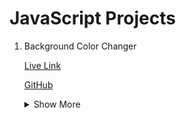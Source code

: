 # JavaScript Projects

1. Background Color Changer
    
    [Live Link](https://java-script-projects-seven.vercel.app/)

    [GitHub](https://github.com/durgaprasad118/JavaScript-Projects/tree/main/Background%20Color%20Changer)
    <details>
    <summary>Show More</summary>
      This is a simple project in which background color changes when the button is clicked.

    - Hex code generation 
    - DOM manipulation
    </details>